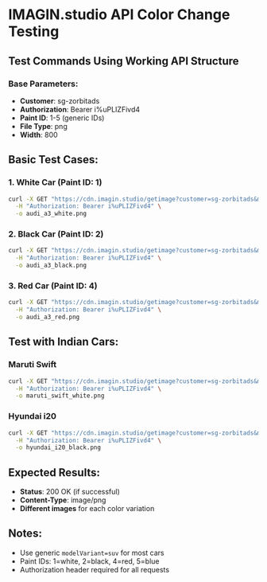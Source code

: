 # IMAGIN.studio API Color Change Testing

## Test Commands Using Working API Structure

### Base Parameters:
- **Customer**: sg-zorbitads  
- **Authorization**: Bearer i%uPLIZFivd4
- **Paint ID**: 1-5 (generic IDs)
- **File Type**: png
- **Width**: 800

## Basic Test Cases:

### 1. White Car (Paint ID: 1)
```bash
curl -X GET "https://cdn.imagin.studio/getimage?customer=sg-zorbitads&make=audi&modelFamily=a3&modelVariant=suv&angle=21&fileType=png&width=800&paintId=1&paintDescription=white" \
  -H "Authorization: Bearer i%uPLIZFivd4" \
  -o audi_a3_white.png
```

### 2. Black Car (Paint ID: 2)  
```bash
curl -X GET "https://cdn.imagin.studio/getimage?customer=sg-zorbitads&make=audi&modelFamily=a3&modelVariant=suv&angle=21&fileType=png&width=800&paintId=2&paintDescription=black" \
  -H "Authorization: Bearer i%uPLIZFivd4" \
  -o audi_a3_black.png
```

### 3. Red Car (Paint ID: 4)
```bash
curl -X GET "https://cdn.imagin.studio/getimage?customer=sg-zorbitads&make=audi&modelFamily=a3&modelVariant=suv&angle=21&fileType=png&width=800&paintId=4&paintDescription=red" \
  -H "Authorization: Bearer i%uPLIZFivd4" \
  -o audi_a3_red.png
```

## Test with Indian Cars:

### Maruti Swift
```bash
curl -X GET "https://cdn.imagin.studio/getimage?customer=sg-zorbitads&make=maruti&modelFamily=swift&modelVariant=suv&angle=01&fileType=png&width=800&paintId=1&paintDescription=white" \
  -H "Authorization: Bearer i%uPLIZFivd4" \
  -o maruti_swift_white.png
```

### Hyundai i20  
```bash
curl -X GET "https://cdn.imagin.studio/getimage?customer=sg-zorbitads&make=hyundai&modelFamily=i20&modelVariant=suv&angle=01&fileType=png&width=800&paintId=2&paintDescription=black" \
  -H "Authorization: Bearer i%uPLIZFivd4" \
  -o hyundai_i20_black.png
```

## Expected Results:
- **Status**: 200 OK (if successful)  
- **Content-Type**: image/png
- **Different images** for each color variation

## Notes:
- Use generic `modelVariant=suv` for most cars
- Paint IDs: 1=white, 2=black, 4=red, 5=blue
- Authorization header required for all requests
